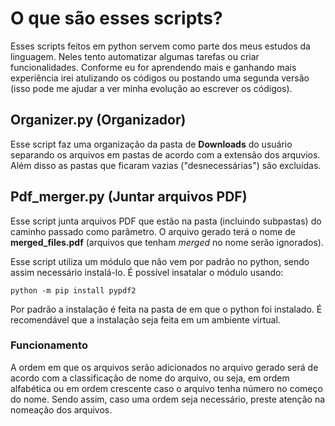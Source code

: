 # O que são esses scripts?
Esses scripts feitos em python servem como parte dos meus estudos 
da linguagem. Neles tento automatizar algumas tarefas ou criar 
funcionalidades. Conforme eu for aprendendo mais e ganhando mais 
experiência irei atulizando os códigos ou postando uma segunda 
versão (isso pode me ajudar a ver minha evolução ao escrever os 
códigos).

## Organizer.py (Organizador)
Esse script faz uma organização da pasta de **Downloads** do usuário
separando os arquivos em pastas de acordo com a extensão dos
arquvios. Além disso as pastas que ficaram vazias ("desnecessárias")
são excluídas.

## Pdf_merger.py (Juntar arquivos PDF)
Esse script junta arquivos PDF que estão na pasta (incluindo subpastas)
do caminho passado como parâmetro. O arquivo gerado terá o nome de 
**merged_files.pdf** (arquivos que tenham *merged* no nome serão ignorados).

Esse script utiliza um módulo que não vem por padrão no python, sendo assim
necessário instalá-lo. É possível insatalar o módulo usando:

```
python -m pip install pypdf2
```

Por padrão a instalação é feita na pasta de em que o python foi instalado.
É recomendável que a instalação seja feita em um ambiente virtual.

### Funcionamento 
A ordem em que os arquivos serão adicionados no arquivo gerado será de
acordo com a classificação de nome do arquivo, ou seja, em ordem alfabética
ou em ordem crescente caso o arquivo tenha número no começo do nome. Sendo
assim, caso uma ordem seja necessário, preste atenção na nomeação dos 
arquivos.